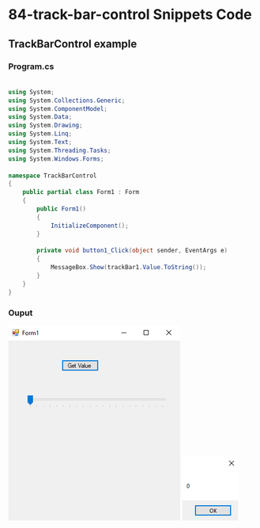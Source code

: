 # 84-track-bar-control Snippets Code

## TrackBarControl example

### Program.cs

```c#

using System;
using System.Collections.Generic;
using System.ComponentModel;
using System.Data;
using System.Drawing;
using System.Linq;
using System.Text;
using System.Threading.Tasks;
using System.Windows.Forms;

namespace TrackBarControl
{
    public partial class Form1 : Form
    {
        public Form1()
        {
            InitializeComponent();
        }

        private void button1_Click(object sender, EventArgs e)
        {
            MessageBox.Show(trackBar1.Value.ToString());
        }
    }
}


```

### Ouput

![TrackBarControl](media/1.png)
![TrackBarControl](media/2.png)






